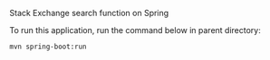Stack Exchange search function on Spring

To run this application, run the command below in parent directory:

```mvn spring-boot:run```
